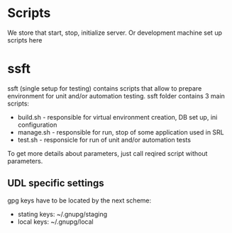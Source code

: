 Scripts
=======

We store that start, stop, initialize server. Or development machine set up scripts here


# ssft
ssft (single setup for testing) contains scripts that allow to prepare environment for unit and/or automation testing.
ssft folder contains 3 main scripts:
- build.sh - responsible for virtual environment creation, DB set up, ini configuration
- manage.sh - responsible for run, stop of some application used in SRL
- test.sh - responsicle for run of unit and/or automation tests

To get more details about parameters, just call reqired script without parameters.

## UDL specific settings
gpg keys have to be located by the next scheme:
 - stating keys: ~/.gnupg/staging
 - local keys: ~/.gnupg/local